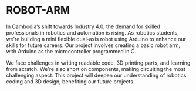 # ROBOT-ARM
In Cambodia’s shift towards Industry 4.0, the demand for skilled professionals in robotics and automation is rising. 
As robotics students, we're building a mini flexible dual-axis robot using Arduino to enhance our skills for future careers. 
Our project involves creating a basic robot arm, with Arduino as the microcontroller programmed in C.

We face challenges in writing readable code, 3D printing parts, and learning from scratch. We're also short on components, making circuiting the most challenging aspect. 
This project will deepen our understanding of robotics coding and 3D design, benefiting our future projects.
